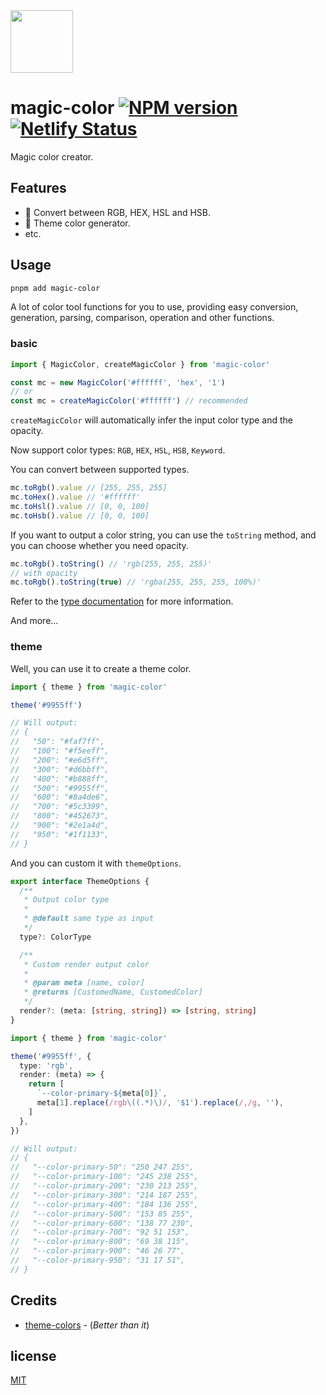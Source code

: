 <img src="https://raw.githubusercontent.com/zyyv/magic-color/main/public/logo.svg" style="width:100px;" />

# magic-color [![NPM version](https://img.shields.io/npm/v/magic-color?color=a1b858&label=)](https://www.npmjs.com/package/magic-color) [![Netlify Status](https://api.netlify.com/api/v1/badges/53ddaf28-1a23-40b2-8ed9-7ed65931744c/deploy-status)](https://app.netlify.com/sites/quiet-entremet-477970/deploys)

Magic color creator.

## Features

- 🎨 Convert between RGB, HEX, HSL and HSB.
- 🦄 Theme color generator.
- etc.

## Usage

```bash
pnpm add magic-color
```

A lot of color tool functions for you to use, providing easy conversion, generation, parsing, comparison, operation and other functions.

### basic

```ts
import { MagicColor, createMagicColor } from 'magic-color'

const mc = new MagicColor('#ffffff', 'hex', '1')
// or
const mc = createMagicColor('#ffffff') // recommended
```

`createMagicColor` will automatically infer the input color type and the opacity.

Now support color types: `RGB`, `HEX`, `HSL`, `HSB`, `Keyword`.

You can convert between supported types.

```ts
mc.toRgb().value // [255, 255, 255]
mc.toHex().value // '#ffffff'
mc.toHsl().value // [0, 0, 100]
mc.toHsb().value // [0, 0, 100]
```

If you want to output a color string, you can use the `toString` method, and you can choose whether you need opacity.

```ts
mc.toRgb().toString() // 'rgb(255, 255, 255)'
// with opacity
mc.toRgb().toString(true) // 'rgba(255, 255, 255, 100%)'
```

Refer to the [type documentation](https://github.com/zyyv/magic-color/blob/main/src/core/types.ts) for more information.

And more...

### theme

Well, you can use it to create a theme color.

```ts
import { theme } from 'magic-color'

theme('#9955ff')

// Will output:
// {
//   "50": "#faf7ff",
//   "100": "#f5eeff",
//   "200": "#e6d5ff",
//   "300": "#d6bbff",
//   "400": "#b888ff",
//   "500": "#9955ff",
//   "600": "#8a4de6",
//   "700": "#5c3399",
//   "800": "#452673",
//   "900": "#2e1a4d",
//   "950": "#1f1133",
// }
```

And you can custom it with `themeOptions`.

```ts
export interface ThemeOptions {
  /**
   * Output color type
   *
   * @default same type as input
   */
  type?: ColorType

  /**
   * Custom render output color
   *
   * @param meta [name, color]
   * @returns [CustomedName, CustomedColor]
   */
  render?: (meta: [string, string]) => [string, string]
}
```

```ts
import { theme } from 'magic-color'

theme('#9955ff', {
  type: 'rgb',
  render: (meta) => {
    return [
      `--color-primary-${meta[0]}`,
      meta[1].replace(/rgb\((.*)\)/, '$1').replace(/,/g, ''),
    ]
  },
})

// Will output:
// {
//   "--color-primary-50": "250 247 255",
//   "--color-primary-100": "245 238 255",
//   "--color-primary-200": "230 213 255",
//   "--color-primary-300": "214 187 255",
//   "--color-primary-400": "184 136 255",
//   "--color-primary-500": "153 85 255",
//   "--color-primary-600": "138 77 230",
//   "--color-primary-700": "92 51 153",
//   "--color-primary-800": "69 38 115",
//   "--color-primary-900": "46 26 77",
//   "--color-primary-950": "31 17 51",
// }
```

## Credits

- [theme-colors](https://github.com/unjs/theme-colors) - (*Better than it*)

## license

[MIT](./LICENSE)

